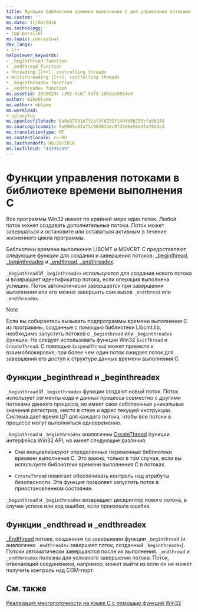 ```yaml
---
title: Функции библиотеки времени выполнения C для управления потоками | Документация Майкрософт
ms.custom: ''
ms.date: 11/04/2016
ms.technology:
- cpp-parallel
ms.topic: conceptual
dev_langs:
- C++
helpviewer_keywords:
- _beginthread function
- _endthread function
- threading [C++], controlling threads
- multithreading [C++], controlling threads
- _beginthreadex function
- _endthreadex function
ms.assetid: 39d0529c-c392-4c6f-94f5-105d1e8054e4
author: mikeblome
ms.author: mblome
ms.workload:
- cplusplus
ms.openlocfilehash: 6a0e57931b7f2af3f6232f140fd38155cfa5b2f8
ms.sourcegitcommit: 9a0905c03a73c904014ec9fd3d6e59e4fa7813cd
ms.translationtype: MT
ms.contentlocale: ru-RU
ms.lasthandoff: 08/29/2018
ms.locfileid: "43195239"
---
```

# <a name="c-run-time-library-functions-for-thread-control"></a>Функции управления потоками в библиотеке времени выполнения C
Все программы Win32 имеют по крайней мере один поток. Любой поток может создавать дополнительные потоки. Поток может завершаться и остановите или оставаться активным в течение жизненного цикла программы.  
  
Библиотеки времени выполнения LIBCMT и MSVCRT C предоставляют следующие функции для создания и завершения потоков: [_beginthread, _beginthreadex](../c-runtime-library/reference/beginthread-beginthreadex.md) и [_endthread, _endthreadex](../c-runtime-library/reference/endthread-endthreadex.md).  
  
`_beginthread` И `_beginthreadex` используются для создания нового потока и возвращает идентификатор потока, если операция выполнена успешно. Поток автоматически завершается при завершении выполнения или его можно завершить сам вызов `_endthread` или `_endthreadex`.  
  
> [!NOTE]
> Если вы собираетесь вызывать подпрограммы времени выполнения C из программы, созданные с помощью библиотеки Libcmt.lib, необходимо запустить потоков с `_beginthread` или `_beginthreadex` функции. Не следует использовать функции Win32 `ExitThread` и `CreateThread`. С помощью `SuspendThread` может привести к взаимоблокировке, при более чем один поток ожидает поток для завершения его доступ к структуре данных времени выполнения C.  
  
##  <a name="_core_the__beginthread_function"></a> Функции _beginthread и _beginthreadex  
 
`_beginthread` И `_beginthreadex` функции создают новый поток. Поток использует сегменты кода и данных процесса совместно с другими потоками данного процесса, но имеет свои собственные уникальные значения регистров, место в стеке и адрес текущей инструкции. Система дает время ЦП для каждого потока, чтобы все потоки в процессе могут выполняться одновременно.  
  
`_beginthread` и `_beginthreadex` аналогичны [CreateThread](/windows/desktop/api/processthreadsapi/nf-processthreadsapi-createthread) функции интерфейса Win32 API, но имеет следующие различия:  
  
- Они инициализируют определенные переменные библиотеки времени выполнения C. Это важно, только в том случае, если вы используете библиотеки времени выполнения C в потоках.  
  
- `CreateThread` помогает обеспечивать контроль над атрибуты безопасности. Эта функция позволяет запустить поток в приостановленном состоянии.  
  
 `_beginthread` и `_beginthreadex` возвращает дескриптор нового потока, в случае успеха или код ошибки, если произошла ошибка.  
  
##  <a name="_core_the__endthread_function"></a> Функции _endthread и _endthreadex  
 
[_Endthread](../c-runtime-library/reference/endthread-endthreadex.md) потоке, созданном по завершении функции `_beginthread` (и аналогично `_endthreadex` завершает поток, созданный `_beginthreadex`). Потоки автоматически завершаются после их выполнения. `_endthread` и `_endthreadex` полезны для условного завершения потока. Поток, отвечающий соединением, например, может выйти из если он не может получить контроль над COM-порт.  
  
## <a name="see-also"></a>См. также  
 
[Реализация многопоточности на языке C с помощью функций Win32](multithreading-with-c-and-win32.md)